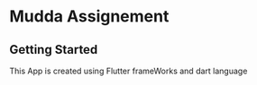 # Mudda Assignement


## Getting Started

This App is created using Flutter frameWorks and dart language 
